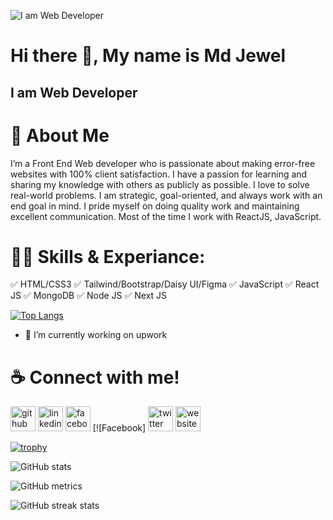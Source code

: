 ![I am Web Developer](https://media.licdn.com/dms/image/D5616AQFf2XXws3mD2w/profile-displaybackgroundimage-shrink_350_1400/0/1692725878346?e=1709164800&v=beta&t=Mm-LFG0xt4KQZMKL0jioWQIR9HM3T1nQEYqeUN2-99s)

# Hi there 👋, My name is Md Jewel
## I am Web Developer

# 🚀 About Me
I’m a Front End Web developer who is passionate about making error-free websites with 100% client satisfaction. I have a passion for learning and sharing my knowledge with others as publicly as possible. I love to solve real-world problems. I am strategic, goal-oriented, and always work with an end goal in mind. I pride myself on doing quality work and maintaining excellent communication. Most of the time I work with  ReactJS, JavaScript.

# 👨‍💻 Skills & Experiance: 
✅ HTML/CSS3
✅ Tailwind/Bootstrap/Daisy UI/Figma 
✅ JavaScript 
✅ React JS 
✅ MongoDB 
✅ Node JS 
✅ Next JS   

[![Top Langs](https://github-readme-stats.vercel.app/api/top-langs/?username=mdjewel999)](https://github.com/anuraghazra/github-readme-stats)

- 🔭 I’m currently working on upwork 

# ☕ Connect with me!

[<img src='https://cdn.jsdelivr.net/npm/simple-icons@3.0.1/icons/github.svg' alt='github' height='40'>](https://github.com/mdjewel999)  [<img src='https://cdn.jsdelivr.net/npm/simple-icons@3.0.1/icons/linkedin.svg' alt='linkedin' height='40'>](https://www.linkedin.com/in/https://www.linkedin.com/in/md-jewel-954986250//)  [<img src='https://cdn.jsdelivr.net/npm/simple-icons@3.0.1/icons/facebook.svg' alt='facebook' height='40'>](https://www.facebook.com/https://www.facebook.com/profile.php?id=100046201568421)  [![Facebook]  [<img src='https://cdn.jsdelivr.net/npm/simple-icons@3.0.1/icons/twitter.svg' alt='twitter' height='40'>](https://twitter.com/https://twitter.com/mdjewelrahaman1)  [<img src='https://cdn.jsdelivr.net/npm/simple-icons@3.0.1/icons/icloud.svg' alt='website' height='40'>](https://main--adorable-dieffenbachia-e18478.netlify.app/)  



[![trophy](https://github-profile-trophy.vercel.app/?username=mdjewel999)](https://github.com/ryo-ma/github-profile-trophy)

![GitHub stats](https://github-readme-stats.vercel.app/api?username=mdjewel999&show_icons=true&count_private=true)  

![GitHub metrics](https://metrics.lecoq.io/mdjewel999)  

![GitHub streak stats](https://streak-stats.demolab.com/?user=mdjewel999)  

